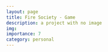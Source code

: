 ```yaml
---
layout: page
title: Fire Society - Game
description: a project with no image
img:
importance: 7
category: personal
---
```

